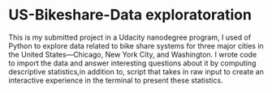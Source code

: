 # US-Bikeshare-Data exploratoration
This is my submitted project in a Udacity nanodegree program, I used of Python to explore data related to bike share systems for three major cities 
in the United States—Chicago, New York City, and Washington. I wrote code to import the data and answer interesting questions about it by computing 
descriptive statistics,in addition to, script that takes in raw input to create an interactive experience in the terminal to present these statistics.
